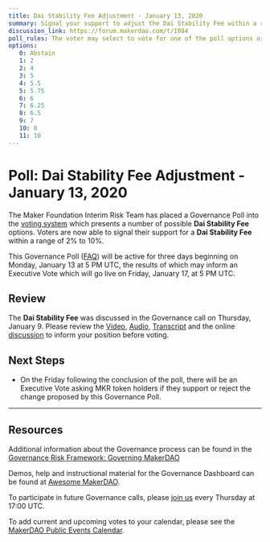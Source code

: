 ```yaml
---
title: Dai Stability Fee Adjustment - January 13, 2020
summary: Signal your support to adjust the Dai Stability Fee within a range of 2% to 10%
discussion_link: https://forum.makerdao.com/t/1084
poll_rules: The voter may select to vote for one of the poll options or they may elect to abstain from the poll entirely
options:
   0: Abstain
   1: 2
   2: 4
   3: 5
   4: 5.5
   5: 5.75
   6: 6
   7: 6.25
   8: 6.5
   9: 7
   10: 8
   11: 10
---
```

# Poll: Dai Stability Fee Adjustment - January 13, 2020

The Maker Foundation Interim Risk Team has placed a Governance Poll into the [voting system](https://vote.makerdao.com/polling) which presents a number of possible **Dai Stability Fee** options. Voters are now able to signal their support for a **Dai Stability Fee** within a range of 2% to 10%.

This Governance Poll ([FAQ](https://community-development.makerdao.com/makerdao-scd-faqs/scd-faqs/governance)) will be active for three days beginning on Monday, January 13 at 5 PM UTC, the results of which may inform an Executive Vote which will go live on Friday, January 17, at 5 PM UTC.

## Review

The **Dai Stability Fee** was discussed in the Governance call on Thursday, January 9. Please review the [Video](https://www.youtube.com/playlist?list=PLLzkWCj8ywWNq5-90-Id6VPSsrk4OWVan), [Audio](https://soundcloud.com/makerdao/sets/governance-and-risk), [Transcript](https://community-development.makerdao.com/governance/governance-and-risk-meetings/transcripts) and the online [discussion](https://forum.makerdao.com/c/governance) to inform your position before voting.

## Next Steps

* On the Friday following the conclusion of the poll, there will be an Executive Vote asking MKR token holders if they support or reject the change proposed by this Governance Poll.

---

## Resources

Additional information about the Governance process can be found in the [Governance Risk Framework: Governing MakerDAO](https://community-development.makerdao.com/governance/governance-risk-framework)

Demos, help and instructional material for the Governance Dashboard can be found at [Awesome MakerDAO](https://awesome.makerdao.com/#voting).

To participate in future Governance calls, please [join us](https://community-development.makerdao.com/governance/governance-and-risk-meetings) every Thursday at 17:00 UTC.

To add current and upcoming votes to your calendar, please see the [MakerDAO Public Events Calendar](https://calendar.google.com/calendar/embed?src=makerdao.com_3efhm2ghipksegl009ktniomdk%40group.calendar.google.com&ctz=America%2FLos_Angeles).
